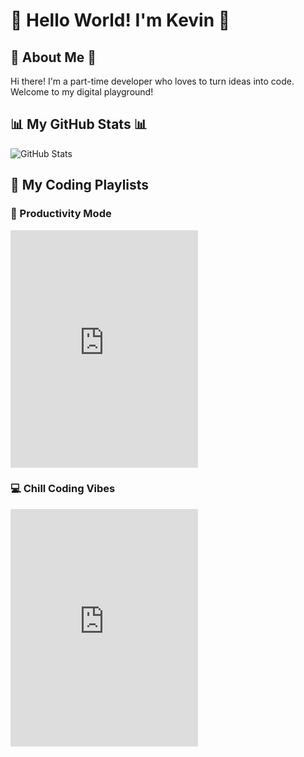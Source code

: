 # 👋 Hello World! I'm Kevin 👋

## 🚀 About Me 🚀
Hi there! I'm a part-time developer who loves to turn ideas into code. Welcome to my digital playground!

## 📊 My GitHub Stats 📊
<picture>
  <source 
    srcset="https://github-readme-stats.vercel.app/api?username=yourusername&show_icons=true&theme=dark"
    media="(prefers-color-scheme: dark)"
  />
  <source
    srcset="https://github-readme-stats.vercel.app/api?username=yourusername&show_icons=true&theme=default"
    media="(prefers-color-scheme: light), (prefers-color-scheme: no-preference)"
  />
  <img src="https://github-readme-stats.vercel.app/api?username=yourusername&show_icons=true" alt="GitHub Stats" />
</picture>


## 🎵 My Coding Playlists

### 🚀 Productivity Mode
<iframe src="https://open.spotify.com/embed/playlist/3lzGsM8FdGUWbX0yUoPp3f" width="300" height="380" frameborder="0" allowtransparency="true" allow="encrypted-media"></iframe>

### 💻 Chill Coding Vibes
<iframe src="https://open.spotify.com/embed/playlist/0YW9WmgP16EuGNjN1chaDR" width="300" height="380" frameborder="0" allowtransparency="true" allow="encrypted-media"></iframe>
<!--
**kevschroeder99/kevschroeder99** is a ✨ _special_ ✨ repository because its `README.md` (this file) appears on your GitHub profile.

Here are some ideas to get you started:

- 🔭 I’m currently working on ...
- 🌱 I’m currently learning ...
- 👯 I’m looking to collaborate on ...
- 🤔 I’m looking for help with ...
- 💬 Ask me about ...
- 📫 How to reach me: ...
- 😄 Pronouns: ...
- ⚡ Fun fact: ...
-->
